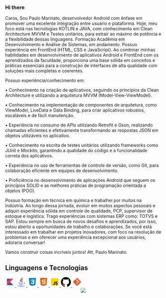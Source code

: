 ### Hi there 

Caros,
Sou Paulo Marinato, desenvolvedor Android com ênfase em promover uma excelente integração entre usuário e plataforma. Hoje, meu foco está nas tecnologias KOTLIN e JAVA, com conhecimento em Clean Architecture MVVM e Testes unitários, para extrair ao máximo de potência e a flexibilidade dessas linguagens.
Formação Acadêmia em Desenvolvimento e Análise de Sistemas, em andamento. Possuo experiência em FrontEnd (HTML, CSS e JavaScript). Ao combinar minhas habilidades em desenvolvimento de aplicativos Android e FrontEnd com os aprendizados da faculdade, proporciona uma base sólida em conceitos e práticas essenciais para a construção de interfaces de alta qualidade com soluções mais completas e coerentes.

Possuo experiência/conhecimento em:

▪ Conhecimento na criação de aplicativos, seguindo os princípios da Clean Architecture e utilizando a arquitetura MVVM (Model-View-ViewModel).

▪ Conhecimento na implementação de componentes de arquitetura, como ViewModel, LiveData e Data Binding, para criar aplicativos robustos, escaláveis e de fácil manutenção.

▪ Experiência no consumo de APIs utilizando Retrofit e Gson, realizando chamadas eficientes e efetivamente transformando as respostas JSON em objetos utilizáveis no aplicativo.

▪ Conhecimento na escrita de testes unitários utilizando frameworks como JUnit e Mockito, garantindo a qualidade do código e a funcionalidade correta dos aplicativos.

▪ Experiência no uso de ferramentas de controle de versão, como Git, para colaboração eficiente em equipes de desenvolvimento.

▪ Proficiência no desenvolvimento de aplicações Android que seguem os princípios SOLID e as melhores práticas de programação orientada a objetos (POO).


Possuo formação em técnica em química e trabalhei por muitos na indústria. Ao longo dessa jornada, evoluir em muitos aspectos pessoais e adquiri experiência sólida em controle de qualidade, PCP, supervisor de estoque e logística. Trago experiências com sistemas ERP como: TOTVS e SAP.
Estou sempre em busca de novos desafios e aprendizados, por isso, estou aberto a oportunidades de trabalho e colaborações. Se você está interessado em trabalhar em projetos inovadores, com foco na resolução de problemas e em oferecer uma experiência excepcional aos usuários, adoraria conversar!

Vamos construir coisas incríveis juntos!
Att,
Paulo Marinato.


## Linguagens e Tecnologias


<a href="https://developer.mozilla.org/pt-BR/docs/Web/HTML" target="_blank" rel="noreferrer">
<img src="./images/Kotlin.jpg" width="32" height="32" />
</a>

<a href="https://developer.mozilla.org/pt-BR/docs/Web/HTML" target="_blank" rel="noreferrer">
<img src="./images/java.png" width="32" height="32" />
</a>

<a href="https://developer.mozilla.org/pt-BR/docs/Web/CSS" target="_blank" rel="noreferrer">
<img src="./images/css3.svg" width="32" height="32" />
</a>

<a href="https://developer.mozilla.org/pt-BR/docs/Web/HTML" target="_blank" rel="noreferrer">
<img src="./images/html-5.svg" width="32" height="32" />
</a>

<a href="https://www.javascript.com" target="_blank" rel="noreferrer">
<img src="./images/javascript.svg" width="32" height="32" />
</a>

<a href="https://git-scm.com" target="_blank" rel="noreferrer">
<img src="./images/GitHub2.png" width="32" height="32" />
</a>

<a href="https://git-scm.com" target="_blank" rel="noreferrer">
<img src="./images/git.svg" width="32" height="32" />
</a>



<div align='center'>
<a height="140em" href="http://www.github.com/paulomarinato"><img src="https://github-readme-streak-stats.herokuapp.com/?user=paulomarinato&stroke=2ea043&background=171717&ring=3382ed&fire=ff6347&currStreakNum=0bd967&currStreakLabel=3382ed&sideNums=0bd967&sideLabels=3382ed&dates=0bd967&hide_border=true" /></a>
</div>

